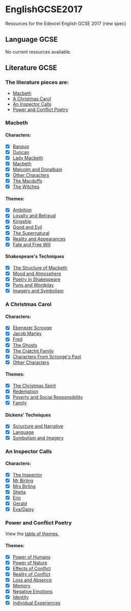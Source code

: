 # EnglishGCSE2017
Resources for the Edexcel English GCSE 2017 (new spec)

## Language GCSE
No current resources available.

## Literature GCSE
### The literature pieces are:
- [Macbeth](#Macbeth)
- [A Christmas Carol](#a-christmas-carol)
- [An Inspector Calls](#an-inspector-calls)
- [Power and Conflict Poetry](#power-and-conflict-poetry)

### Macbeth
#### Characters:
- [x] [Banquo](https://github.com/shnupta/EnglishGCSE2017/blob/master/Literature/Macbeth/Characters/Banquo.md)
- [x] [Duncan](https://github.com/shnupta/EnglishGCSE2017/blob/master/Literature/Macbeth/Characters/Duncan.md)
- [x] [Lady Macbeth](https://github.com/shnupta/EnglishGCSE2017/blob/master/Literature/Macbeth/Characters/Lady%20Macbeth.md)
- [x] [Macbeth](https://github.com/shnupta/EnglishGCSE2017/blob/master/Literature/Macbeth/Characters/Macbeth.md)
- [x] [Malcolm and Donalbain](https://github.com/shnupta/EnglishGCSE2017/blob/master/Literature/Macbeth/Characters/Malcolm%20and%20Donalbain.md)
- [x] [Other Characters](https://github.com/shnupta/EnglishGCSE2017/blob/master/Literature/Macbeth/Characters/Other%20Characters.md)
- [x] [The Macduffs](https://github.com/shnupta/EnglishGCSE2017/blob/master/Literature/Macbeth/Characters/The%20Macduffs.md)
- [x] [The Witches](https://github.com/shnupta/EnglishGCSE2017/blob/master/Literature/Macbeth/Characters/The%20Witches.md)

#### Themes:
- [x] [Ambition](https://github.com/shnupta/EnglishGCSE2017/blob/master/Literature/Macbeth/Themes/Ambition.md)
- [x] [Loyalty and Betrayal](https://github.com/shnupta/EnglishGCSE2017/blob/master/Literature/Macbeth/Themes/Loyalty%20and%20Betrayal.md)
- [x] [Kingship](https://github.com/shnupta/EnglishGCSE2017/blob/master/Literature/Macbeth/Themes/Kingship.md)
- [x] [Good and Evil](https://github.com/shnupta/EnglishGCSE2017/blob/master/Literature/Macbeth/Themes/Good%20and%20Evil.md)
- [x] [The Supernatural](https://github.com/shnupta/EnglishGCSE2017/blob/master/Literature/Macbeth/Themes/The%20Supernatural.md)
- [x] [Reality and Appearances](https://github.com/shnupta/EnglishGCSE2017/blob/master/Literature/Macbeth/Themes/Reality%20and%20Appearances.md)
- [x] [Fate and Free Will](https://github.com/shnupta/EnglishGCSE2017/blob/master/Literature/Macbeth/Themes/Fate%20and%20Free%20Will.md)

#### Shakespeare's Techniques
- [x] [The Structure of Macbeth](https://github.com/shnupta/EnglishGCSE2017/blob/master/Literature/Macbeth/Shakepeare-s%20Techniques/The%20Structure%20of%20Macbeth.md)
- [x] [Mood and Atmosphere](https://github.com/shnupta/EnglishGCSE2017/blob/master/Literature/Macbeth/Shakepeare-s%20Techniques/Mood%20and%20Atmosphere.md)
- [x] [Poetry in Shakespeare](https://github.com/shnupta/EnglishGCSE2017/blob/master/Literature/Macbeth/Shakepeare-s%20Techniques/Poetry%20in%20Shakespeare.md)
- [x] [Puns and Wordplay](https://github.com/shnupta/EnglishGCSE2017/blob/master/Literature/Macbeth/Shakepeare-s%20Techniques/Puns%20and%20Wordplay.md)
- [x] [Imagery and Symbolism](https://github.com/shnupta/EnglishGCSE2017/blob/master/Literature/Macbeth/Shakepeare-s%20Techniques/Imagery%20and%20Symbolism.md)

### A Christmas Carol
#### Characters:
- [x] [Ebenezer Scrooge](https://github.com/shnupta/EnglishGCSE2017/blob/master/Literature/A%20Christmas%20Carol/Characters/Ebenezer%20Scrooge.md)
- [x] [Jacob Marley](https://github.com/shnupta/EnglishGCSE2017/blob/master/Literature/A%20Christmas%20Carol/Characters/Jacob%20Marley.md)
- [x] [Fred](https://github.com/shnupta/EnglishGCSE2017/blob/master/Literature/A%20Christmas%20Carol/Characters/Fred.md)
- [x] [The Ghosts](https://github.com/shnupta/EnglishGCSE2017/blob/master/Literature/A%20Christmas%20Carol/Characters/The%20Ghosts.md)
- [x] [The Cratchit Family](https://github.com/shnupta/EnglishGCSE2017/blob/master/Literature/A%20Christmas%20Carol/Characters/The%20Cratchit%20Family.md)
- [x] [Characters From Scrooge's Past](https://github.com/shnupta/EnglishGCSE2017/blob/master/Literature/A%20Christmas%20Carol/Characters/Characters%20From%20Scrooge's%20Past.md)
- [x] [Other Characters](https://github.com/shnupta/EnglishGCSE2017/blob/master/Literature/A%20Christmas%20Carol/Characters/Other%20Characters.md)

#### Themes:
- [x] [The Christmas Spirit](https://github.com/shnupta/EnglishGCSE2017/blob/master/Literature/A%20Christmas%20Carol/Themes/The%20Christmas%20Spirit.md)
- [x] [Redemption](https://github.com/shnupta/EnglishGCSE2017/blob/master/Literature/A%20Christmas%20Carol/Themes/Redemption.md)
- [x] [Poverty and Social Responsibility](https://github.com/shnupta/EnglishGCSE2017/blob/master/Literature/A%20Christmas%20Carol/Themes/Poverty%20and%20Social%20Responsibility.md)
- [x] [Family](https://github.com/shnupta/EnglishGCSE2017/blob/master/Literature/A%20Christmas%20Carol/Themes/Family.md)

#### Dickens' Techniques
- [x] [Scructure and Narrative](https://github.com/shnupta/EnglishGCSE2017/blob/master/Literature/A%20Christmas%20Carol/Dickens%20Techniques/Structure%20and%20Narrative.md)
- [x] [Language](https://github.com/shnupta/EnglishGCSE2017/blob/master/Literature/A%20Christmas%20Carol/Dickens%20Techniques/Language.md)
- [x] [Symbolism and Imagery](https://github.com/shnupta/EnglishGCSE2017/blob/master/Literature/A%20Christmas%20Carol/Dickens%20Techniques/Symbolism%20and%20Imagery.md)

### An Inspector Calls
#### Characters:
- [x] [The Inspector](https://github.com/shnupta/EnglishGCSE2017/blob/master/Literature/An%20Inspector%20Calls/Characters/Inspector.md)
- [x] [Mr Birling](https://github.com/shnupta/EnglishGCSE2017/blob/master/Literature/An%20Inspector%20Calls/Characters/Mr%20Birling.md)
- [x] [Mrs Birling](https://github.com/shnupta/EnglishGCSE2017/blob/master/Literature/An%20Inspector%20Calls/Characters/Mrs%20Birling.md)
- [x] [Shelia](https://github.com/shnupta/EnglishGCSE2017/blob/master/Literature/An%20Inspector%20Calls/Characters/Shelia%20Birling.md)
- [x] [Eric](https://github.com/shnupta/EnglishGCSE2017/blob/master/Literature/An%20Inspector%20Calls/Characters/Eric%20Birling.md)
- [x] [Gerald](https://github.com/shnupta/EnglishGCSE2017/blob/master/Literature/An%20Inspector%20Calls/Characters/Gerald%20Croft.md)
- [x] [Eva/Daisy](https://github.com/shnupta/EnglishGCSE2017/blob/master/Literature/An%20Inspector%20Calls/Characters/Eva%20Smith_Daisy%20Renton.md)

### Power and Conflict Poetry
View the [table of themes.](https://github.com/shnupta/EnglishGCSE2017/blob/master/Literature/Power%20and%20Conflict%20Poetry/Themes.md)

#### Themes:
- [x] [Power of Humans](https://github.com/shnupta/EnglishGCSE2017/blob/master/Literature/Power%20and%20Conflict%20Poetry/Themes/Power%20of%20humans.md)
- [x] [Power of Nature](https://github.com/shnupta/EnglishGCSE2017/blob/master/Literature/Power%20and%20Conflict%20Poetry/Themes/Power%20of%20nature.md)
- [x] [Effects of Conflict](https://github.com/shnupta/EnglishGCSE2017/blob/master/Literature/Power%20and%20Conflict%20Poetry/Themes/Effects%20of%20conflict.md)
- [x] [Reality of Conflict](https://github.com/shnupta/EnglishGCSE2017/blob/master/Literature/Power%20and%20Conflict%20Poetry/Themes/Reality%20of%20conflict.md)
- [x] [Loss and Absence](https://github.com/shnupta/EnglishGCSE2017/blob/master/Literature/Power%20and%20Conflict%20Poetry/Themes/Loss%20and%20Absence.md)
- [x] [Memory](https://github.com/shnupta/EnglishGCSE2017/blob/master/Literature/Power%20and%20Conflict%20Poetry/Themes/Memory.md)
- [x] [Negative Emotions](https://github.com/shnupta/EnglishGCSE2017/blob/master/Literature/Power%20and%20Conflict%20Poetry/Themes/Negative%20Emotions.md)
- [x] [Identity](https://github.com/shnupta/EnglishGCSE2017/blob/master/Literature/Power%20and%20Conflict%20Poetry/Themes/Identity.md)
- [x] [Individual Experiences](https://github.com/shnupta/EnglishGCSE2017/blob/master/Literature/Power%20and%20Conflict%20Poetry/Themes/Individual%20Experiences.md)
